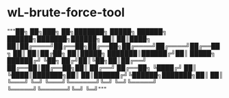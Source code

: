 # wL-brute-force-tool

"""██╗   ██╗███╗   ██╗███████╗ █████╗ ██████╗  ██████╗███████╗██████╗ 
 ██║   ██║████╗  ██║██╔════╝██╔══██╗██╔══██╗██╔════╝██╔════╝██╔══██╗
 ██║   ██║██╔██╗ ██║█████╗  ███████║██████╔╝██║     █████╗  ██████╔╝
╚██╗ ██╔╝██║╚██╗██║██╔══╝  ██╔══██║██╔══██╗██║     ██╔══╝  ██╔══██╗
╚████╔╝ ██║ ╚████║███████╗██║  ██║██████╔╝╚██████╗███████╗██║  ██║
╚═══╝  ╚═╝  ╚═══╝╚══════╝╚═╝  ╚═╝╚═════╝  ╚═════╝╚══════╝╚═╝  ╚═╝"""



  
